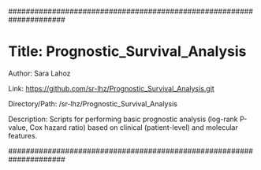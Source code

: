 #####################################################################

# Title: Prognostic_Survival_Analysis

Author: Sara Lahoz

Link: https://github.com/sr-lhz/Prognostic_Survival_Analysis.git

Directory/Path: /sr-lhz/Prognostic_Survival_Analysis

Description: Scripts for performing basic prognostic analysis (log-rank P-value, Cox hazard ratio) based on clinical (patient-level) and molecular features.

#####################################################################
